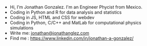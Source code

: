 - Hi, I’m Jonathan Gonzalez. I'm an Engineer Phycist from Mexico. 
- Coding in Python and R for data analysis and statistics
- Coding in JS, HTML and CSS for webdev
- Coding in Python, C/C++ and MatLab for computational physics simulations
- Write me: jonathan@jonathanglez.com
- Find me : https://www.linkedin.com/in/jonathan-a-gonzalez/   

